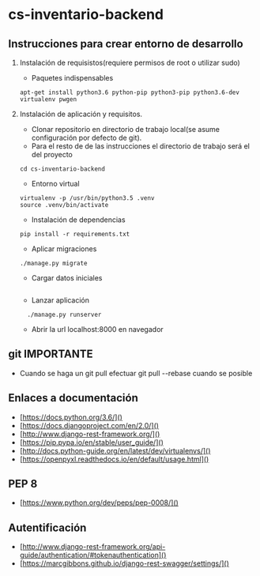 # cs-inventario-backend

## Instrucciones para crear entorno de desarrollo

1.  Instalación de requisistos(requiere permisos de root o utilizar sudo)
    *   Paquetes indispensables
    ```
    apt-get install python3.6 python-pip python3-pip python3.6-dev virtualenv pwgen
    ```

2.  Instalación de aplicación y requisitos.
    *   Clonar repositorio en directorio de trabajo local(se asume configuración por defecto de git).
    *   Para el resto de de las instrucciones el directorio de trabajo será el del proyecto
    ```
    cd cs-inventario-backend
    ```
    *   Entorno virtual
    ```
    virtualenv -p /usr/bin/python3.5 .venv
    source .venv/bin/activate
    ```
    *   Instalación de dependencias
    ```
    pip install -r requirements.txt
    ```
    *   Aplicar migraciones
    ```
    ./manage.py migrate
    ```
    *   Cargar datos iniciales
    ```
    ```
    *   Lanzar aplicación
    ```
      ./manage.py runserver
    ```
    *   Abrir la url localhost:8000 en navegador

## git IMPORTANTE
*   Cuando se haga un git pull efectuar git pull --rebase cuando se posible

## Enlaces a documentación
*   [https://docs.python.org/3.6/]()
*   [https://docs.djangoproject.com/en/2.0/]()
*   [http://www.django-rest-framework.org/]()
*   [https://pip.pypa.io/en/stable/user_guide/]()
*   [http://docs.python-guide.org/en/latest/dev/virtualenvs/]()
*   [https://openpyxl.readthedocs.io/en/default/usage.html]()

## PEP 8
*   [https://www.python.org/dev/peps/pep-0008/]()

## Autentificación
*   [http://www.django-rest-framework.org/api-guide/authentication/#tokenauthentication]()
*   [https://marcgibbons.github.io/django-rest-swagger/settings/]()
